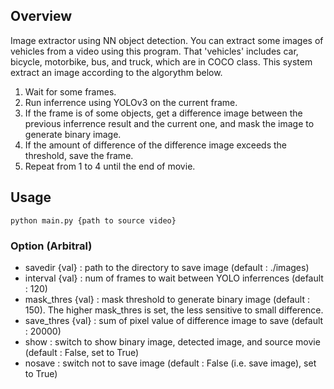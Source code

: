 ## Overview
Image extractor using NN object detection.
You can extract some images of vehicles from a video using this program.
That 'vehicles' includes car, bicycle, motorbike, bus, and truck, which are in COCO class.
This system extract an image according to the algorythm below.
1. Wait for some frames.
2. Run inferrence using YOLOv3 on the current frame.
3. If the frame is of some objects, get a difference image between the previous inferrence result and the current one, and mask the image to generate binary image.
4. If the amount of difference of the difference image exceeds the threshold, save the frame.
5. Repeat from 1 to 4 until the end of movie.

## Usage
```
python main.py {path to source video}
```

### Option (Arbitral)
- savedir {val} : path to the directory to save image (default : ./images) 
- interval {val} : num of frames to wait between YOLO inferrences (default : 120)
- mask_thres {val} : mask threshold to generate binary image (default : 150).
  The higher mask_thres is set, the less sensitive to small difference.
- save_thres {val} : sum of pixel value of difference image to save (default : 20000)
- show : switch to show binary image, detected image, and source movie (default : False, set to True)
- nosave : switch not to save image (default : False (i.e. save image), set to True)
